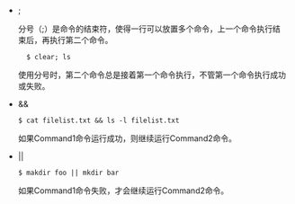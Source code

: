 - ;

  分号（;）是命令的结束符，使得一行可以放置多个命令，上一个命令执行结束后，再执行第二个命令。
  ```
    $ clear; ls
  ```
  使用分号时，第二个命令总是接着第一个命令执行，不管第一个命令执行成功或失败。

- &&
  ```
  $ cat filelist.txt && ls -l filelist.txt
  ```
  如果Command1命令运行成功，则继续运行Command2命令。

- ||
  ```
  $ makdir foo || mkdir bar
  ```
  如果Command1命令失败，才会继续运行Command2命令。

